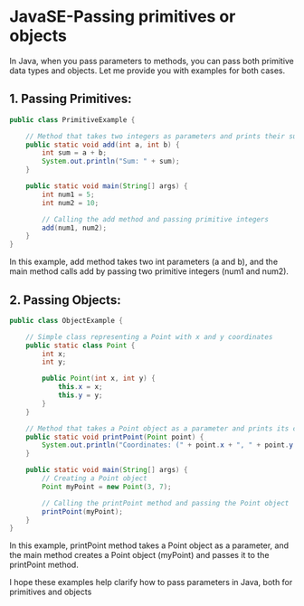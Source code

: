 # JavaSE-Passing primitives or objects

In Java, when you pass parameters to methods, you can pass both primitive data types and objects. Let me provide you with examples for both cases.

## 1. Passing Primitives:

```java
public class PrimitiveExample {

    // Method that takes two integers as parameters and prints their sum
    public static void add(int a, int b) {
        int sum = a + b;
        System.out.println("Sum: " + sum);
    }

    public static void main(String[] args) {
        int num1 = 5;
        int num2 = 10;

        // Calling the add method and passing primitive integers
        add(num1, num2);
    }
}
```

In this example, add method takes two int parameters (a and b), and the main method calls add by passing two primitive integers (num1 and num2).

## 2. Passing Objects:

```java
public class ObjectExample {

    // Simple class representing a Point with x and y coordinates
    public static class Point {
        int x;
        int y;

        public Point(int x, int y) {
            this.x = x;
            this.y = y;
        }
    }

    // Method that takes a Point object as a parameter and prints its coordinates
    public static void printPoint(Point point) {
        System.out.println("Coordinates: (" + point.x + ", " + point.y + ")");
    }

    public static void main(String[] args) {
        // Creating a Point object
        Point myPoint = new Point(3, 7);

        // Calling the printPoint method and passing the Point object
        printPoint(myPoint);
    }
}
```

In this example, printPoint method takes a Point object as a parameter, and the main method creates a Point object (myPoint) and passes it to the printPoint method.

I hope these examples help clarify how to pass parameters in Java, both for primitives and objects
